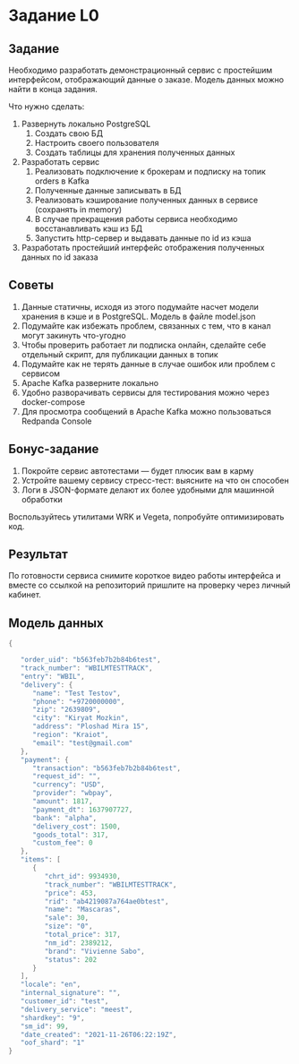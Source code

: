 # Задание L0

## Задание

Необходимо разработать демонстрационный сервис с простейшим интерфейсом, отображающий данные о заказе. Модель данных можно найти в конца задания.

Что нужно сделать:

1. Развернуть локально PostgreSQL
    1. Создать свою БД
    2. Настроить своего пользователя
    3. Создать таблицы для хранения полученных данных
2. Разработать сервис
	1. Реализовать подключение к брокерам и подписку на топик orders в Kafka
	2. Полученные данные записывать в БД
	3. Реализовать кэширование полученных данных в сервисе (сохранять in memory)
	4. В случае прекращения работы сервиса необходимо восстанавливать кэш из БД
	5. Запустить http-сервер и выдавать данные по id из кэша
3. Разработать простейший интерфейс отображения полученных данных по id заказа

## Советы

1. Данные статичны, исходя из этого подумайте насчет модели хранения в кэше и в PostgreSQL. Модель в файле model.json
2. Подумайте как избежать проблем, связанных с тем, что в канал могут закинуть что-угодно
3. Чтобы проверить работает ли подписка онлайн, сделайте себе отдельный скрипт, для публикации данных в топик
4. Подумайте как не терять данные в случае ошибок или проблем с сервисом
5. Apache Kafka разверните локально
6. Удобно разворачивать сервисы для тестирования можно через docker-compose
7. Для просмотра сообщений в Apache Kafka можно пользоваться Redpanda Console

## Бонус-задание

1. Покройте сервис автотестами — будет плюсик вам в карму
2. Устройте вашему сервису стресс-тест: выясните на что он способен
3. Логи в JSON-формате делают их более удобными для машинной обработки 

Воспользуйтесь утилитами WRK и Vegeta, попробуйте оптимизировать код.

## Результат

По готовности сервиса снимите короткое видео работы интерфейса и вместе со ссылкой на репозиторий пришлите на проверку через личный кабинет.

## Модель данных

```go
{

   "order_uid": "b563feb7b2b84b6test",
   "track_number": "WBILMTESTTRACK",
   "entry": "WBIL",
   "delivery": {
      "name": "Test Testov",
      "phone": "+9720000000",
      "zip": "2639809",
      "city": "Kiryat Mozkin",
      "address": "Ploshad Mira 15",
      "region": "Kraiot",
      "email": "test@gmail.com"
   },
   "payment": {
      "transaction": "b563feb7b2b84b6test",
      "request_id": "",
      "currency": "USD",
      "provider": "wbpay",
      "amount": 1817,
      "payment_dt": 1637907727,
      "bank": "alpha",
      "delivery_cost": 1500,
      "goods_total": 317,
      "custom_fee": 0
   },
   "items": [
      {
         "chrt_id": 9934930,
         "track_number": "WBILMTESTTRACK",
         "price": 453,
         "rid": "ab4219087a764ae0btest",
         "name": "Mascaras",
         "sale": 30,
         "size": "0",
         "total_price": 317,
         "nm_id": 2389212,
         "brand": "Vivienne Sabo",
         "status": 202
      }
   ],
   "locale": "en",
   "internal_signature": "",
   "customer_id": "test",
   "delivery_service": "meest",
   "shardkey": "9",
   "sm_id": 99,
   "date_created": "2021-11-26T06:22:19Z",
   "oof_shard": "1"
}
```